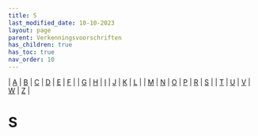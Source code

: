 ```yaml
---
title: S
last_modified_date: 10-10-2023
layout: page
parent: Verkenningsvoorschriften
has_children: true
has_toc: true
nav_order: 10
---
```


| [A](../A/A.html) | [B](../B/B.html) | [C](../C/C.html) | [D](../D/D.html) | [E](../E/E.html) | [F](../F/F.html) |
| [G](../G/G.html) | [H](../H/H.html) | [I](../I/I.html) | [J](../J/J.html) | [K](../K/K.html) | [L](../L/L.html) |
| [M](../M/M.html) | [N](../N/N.html) | [O](../O/O.html) | [P](../P/P.html) | [R](../R/R.html) | [S](../S/S.html) |
| [T](../T/T.html) | [U](../U/U.html) | [V](../V/V.html) | [W](../W/W.html) | [Z](../Z/Z.html) |

S
=

<!--

|     |     |     |     |     |
| --- | --- | --- | --- | --- |

| [![](Safaripark/Safaripark_125x100.jpg)](Safaripark/Safaripark.html)<br>[Safaripark](Safaripark/Safaripark.html)
| [![](Sanatorium/sanatorium_147x100.jpg)](Sanatorium/Sanatorium.html)<br>[Sanatorium](Sanatorium/Sanatorium.html)
| [![](Schaapskooi/Schaapskooi_125x100.bmp)](Schaapskooi/Schaapskooi.html)<br>[Schaapskooi](Schaapskooi/Schaapskooi.html)
| [![](../../images/foto-niet-beschikbaar.jpg)](Schans_voorm/Schans_voorm.html)<br>[Schans, voormalig](Schans_voorm/Schans_voorm.html)
| [![](Scheepswerf/Scheepswerf_125x100.bmp)](Scheepswerf/Scheepswerf.html)<br>[Scheepswerf](Scheepswerf/Scheepswerf.html)
Scheepvaartlicht
| [![](Schietbaan/schietbaan_125x100.jpg)](Schietbaan/Schietbaan.html)<br>[Schietbaan](Schietbaan/Schietbaan.html)
| [![](Schietbaan/schietbaan1_125x100.bmp)](Schietkamp_Schietterrein/Schietkamp_Schietterrein.html)<br>[Schietkamp / Schietterrein](Schietkamp_Schietterrein/Schietkamp_Schietterrein.html)
| [![](School/School_125x100.bmp)](School/School.html)<br>[School](School/School.html)
| [![](../F/Fabriek/Img_1130_125x100.jpg)](Schoorsteen/Schoorsteen.html)<br>[Schoorsteen](Schoorsteen/Schoorsteen.html)
| [![](Schor/schor_125x100.bmp)](Schor/Schor.html)<br>[Schor](Schor/Schor.html)
| [![](Schutsluis/vv_0050_125x100.jpg)](Schutsluis/Schutsluis.html)<br>[Schutsluis](Schutsluis/Schutsluis.html)
| [![](Seinmast/Seinmast_125x100.bmp)](Seinmast/Seinmast.html)<br>[Seinmast](Seinmast/Seinmast.html)
| [![](Semafoor/vv_0575_125x100.jpg)](Semafoor/Semafoor.html)<br>[Semafoor](Semafoor/Semafoor.html)
| [![](Seminarie/seminarie_150x100.jpg)](Seminarie/Seminarie.html)<br>[Seminarie](Seminarie/Seminarie.html)
| [![](../../images/foto-niet-beschikbaar.jpg)](Sierheesters/Sierheesters.html)<br>[Sierheesters](Sierheesters/Sierheesters.html)
| [![](../../images/foto-niet-beschikbaar.jpg)](Sifon/Sifon.html)<br>[Sifon](Sifon/Sifon.html)
| [![](../B/Bebouwing/vv_0271_125x100.jpg)](Silo/Silo.html)<br>[Silo](Silo/Silo.html)
| [![](Skibaan/Skibaan_125x100.bmp)](Skibaan/Skibaan.html)<br>[Skibaan](Skibaan/Skibaan.html)
| [![](../../images/foto-niet-beschikbaar.jpg)](Slik,Slib/Slik,Slib.html)<br>[Slik / Slib](Slik,Slib/Slik,Slib.html)
| [![](Slipschool/Slipschool_125x100.bmp)](Slipschool/Slipschool.html)<br>[Slipschool](Slipschool/Slipschool.html)
| [![](../W/Waterdeel/vv_0215_125x100.jpg)](Sloot/Sloot.html)<br>[Sloot](Sloot/Sloot.html)
| [![](../T/Toren/vv_0047_125x100.jpg)](Sluis/Sluis.html)<br>[Sluis](Sluis/Sluis.html)
| [![](Sluisdeur/vv_0421_125x100.jpg)](Sluisdeur/Sluisdeur.html)<br>[Sluisdeur](Sluisdeur/Sluisdeur.html)
| [![](Sluizencomplex/vv_0194_125x100.jpg)](Sluizencomplex/Sluizencomplex.html)<br>[Sluizencomplex](Sluizencomplex/Sluizencomplex.html)
Smalle_houtrand
| [![](../../images/foto-niet-beschikbaar.jpg)](Smalspoor/Spoorbaan_Smalspoor.html)<br>[Smalspoor](Smalspoor/Smalspoor.html)
| [![](Spoorbaan/vv_0344_125x100.jpg)](Sneltram/Sneltram.html)<br>[Sneltram](Sneltram/Sneltram.html)
Sneltramhalte
| [![](../../images/foto-niet-beschikbaar.jpg)](Snuffelpaal/Snuffelpaal.html)<br>[Snuffelpaal](Snuffelpaal/Snuffelpaal.html)
Soortnaam
| [![](Spaarbekken/Spaarbekken_125x100.bmp)](Spaarbekken/Spaarbekken.html)<br>[Spaarbekken](Spaarbekken/Spaarbekken.html)
| [![](Spoorbaan/vv_0081_125x100.jpg)](Spoorbaan/Spoorbaan.html)<br>[Spoorbaan](Spoorbaan/Spoorbaan.html)
Spoorbaan_buiten_gebruik
Spoorbaan_Tunnelnaam
Spoorbaandeel
| [![](Spoorbaan/vv_0003_125x100.jpg)](Spoorbaanlichaam/Spoorbaanlichaam.html)<br>[Spoorbaanlichaam](Spoorbaanlichaam/Spoorbaanlichaam.html)
Spoorbrug_beweegbaar
Spoorbrug_vast
Spoorbrugnaam
Spoorpunt
| [![](Sporthal/sporthal_125x94.jpg)](Sporthal/Sporthal.html)<br>[Sporthal](Sporthal/Sporthal.html)
| [![](../O/Overig_bodemgebruik/vv_0637_125x100.jpg)](Sportpark/Sportpark.html)<br>[Sportpark](Sportpark/Sportpark.html)
| [![](Sportterrein_Sportveld/Sportterrein_125x100.bmp)](Sportterrein_Sportveld/Sportterrein_Sportveld.html)<br>[Sportterrein / Sportveld](Sportterrein_Sportveld/Sportterrein_Sportveld.html)
| [![](Sportzaal/Sportzaal_125x94.jpg)](Sportzaal/Sportzaal.html)<br>[Sportzaal](Sportzaal/Sportzaal.html)
| [![](../../images/foto-niet-beschikbaar.jpg)](Sprang_Sprank_Spreng/Sprang_Sprank_Spreng.html)<br>[Sprang / Sprank / Spreng](Sprang_Sprank_Spreng/Sprang_Sprank_Spreng.html)
Stacaravan
| [![](Stadion/stadion_125x100.bmp)](Stadion/Stadion.html)<br>[Stadion](Stadion/Stadion.html)
| [![](../../images/foto-niet-beschikbaar.jpg)](Stadsdeel/Stadsdeel.html)<br>[Stadsdeel](Stadsdeel/Stadsdeel.html)
| [![](../../images/foto-niet-beschikbaar.jpg)](Stadskantoor_Gemeentekantoor/Stadskantoor_Gemeentekantoor.html)<br>[Stadskantoor / Gemeentekantoor](Stadskantoor_Gemeentekantoor/Stadskantoor_Gemeentekantoor.html)
| [![](Stadspoort/vv_0030_125x100.jpg)](Stadspoort/Stadspoort.html)<br>[Stadspoort](Stadspoort/Stadspoort.html)
| [![](../../images/foto-niet-beschikbaar.jpg)](Stadsvloer/Stadsvloer.html)<br>[Stadsvloer](Stadsvloer/Stadsvloer.html)
| [![](../../images/foto-niet-beschikbaar.jpg)](Stadswijk/Stadswijk.html)<br>[Stadswijk](Stadswijk/Stadswijk.html)
Stapmolen
| [![](../../images/foto-niet-beschikbaar.jpg)](Startbaan/Startbaan.html)<br>[Startbaan](Startbaan/Startbaan.html)
| [![](../../images/foto-niet-beschikbaar.jpg)](Starttoren/Starttoren.html)<br>[Starttoren](Starttoren/Starttoren.html)
| [![](Spoorbaan/vv_0083_125x100.jpg)](Station/Station.html)<br>[Station](Station/Station.html)
Stationsgebouw
| [![](Steeg/vv_0105_125x100.jpg)](Steeg/Steeg.html)<br>[Steeg](Steeg/Steeg.html)
| [![](../../images/foto-niet-beschikbaar.jpg)](Steenfabriek/Steenfabriek.html)<br>[Steenfabriek](Steenfabriek/Steenfabriek.html)
| [![](../B/Basaltblokken_steenglooiing/vv_0457_125x100.jpg)](Steenglooiing/Steenglooiing.html)<br>[Steenglooiing](Steenglooiing/Steenglooiing.html)
| [![](../A/Aanlegsteiger/vv_0132_125x100.jpg)](Steiger/Steiger.html)<br>[Steiger](Steiger/Steiger.html)
| [![](../../images/foto-niet-beschikbaar.jpg)](Steile_rand/Steile_rand.html)<br>[Steile rand](Steile_rand/Steile_rand.html)
| [![](Stormvloedkering/vv_0250_125x100.jpg)](Stormvloedkering/Stormvloedkering.html)<br>[Stormvloedkering](Stormvloedkering/Stormvloedkering.html)
| [![](../../images/foto-niet-beschikbaar.jpg)](Stortbordes/Stortbordes.html)<br>[Stortbordes](Stortbordes/Stortbordes.html)
| [![](../../images/foto-niet-beschikbaar.jpg)](Stortplaats/Stortplaats.html)<br>[Stortplaats](Stortplaats/Stortplaats.html)
| [![](../Z/Zendmast/vv_0338_125x100.jpg)](Straalzender/Straalzender.html)<br>[Straalzender](Straalzender/Straalzender.html)
| [![](Straat/straat_125x100.bmp)](Straat/Straat.html)<br>[Straat](Straat/Straat.html)
| [![](Strandpaal/vv_0323_125x100.jpg)](Strandpaal/Strandpaal.html)<br>[Strandpaal](Strandpaal/Strandpaal.html)
Strandpaviljoen
| [![](../../images/foto-niet-beschikbaar.jpg)](Streek/Streek.html)<br>[Streek](Streek/Streek.html)
| [![](../../images/foto-niet-beschikbaar.jpg)](Streeknaam/Streeknaam.html)<br>[Streeknaam](Streeknaam/Streeknaam.html)
| [![](Strekdam_Krib_Golfbreker/strekdam_124x93.jpg)](Strekdam_Krib_Golfbreker/Strekdam_Krib_Golfbreker.html)<br>[Strekdam / Krib / Golfbreker](Strekdam_Krib_Golfbreker/Strekdam_Krib_Golfbreker.html)
| [![](../../images/foto-niet-beschikbaar.jpg)](Stroomrichting_Een_richting/Stroomrichting_Een_richting.html)<br>[Stroomrichting: Een richting](Stroomrichting_Een_richting/Stroomrichting_Een_richting.html)
| [![](../../images/foto-niet-beschikbaar.jpg)](Stroomrichting_Twee_richtingen/Stroomrichting_Twee_richtingen.html)<br>[Stroomrichting: Twee richtingen (getijde invloed)](Stroomrichting_Twee_richtingen/Stroomrichting_Twee_richtingen.html)
| [![](Struiken_Struikgewas/vv_0659_125x100.jpg)](Struiken_Struikgewas/Struiken_Struikgewas.html)<br>[Struiken / Struikgewas](Struiken_Struikgewas/Struiken_Struikgewas.html)
| [![](../../images/foto-niet-beschikbaar.jpg)](Struikenkwekerij/Struikenkwekerij.html)<br>[Struikenkwekerij](Struikenkwekerij/Struikenkwekerij.html)
Stuifzandgebied
| [![](Stuw/vv_0006_125x100.jpg)](Stuw/Stuw.html)<br>[Stuw](Stuw/Stuw.html)
| [![](S-Wegnummer/s-weg_120x58.png)](S-Wegnummer/S-Wegnummer.html)<br>[S-Wegnummer](S-Wegnummer/S-Wegnummer.html)
| [![](Synagoge/Synagoge_125x100.jpg)](Synagoge/Synagoge.html)<br>[Synagoge](Synagoge/Synagoge.html)

-->
